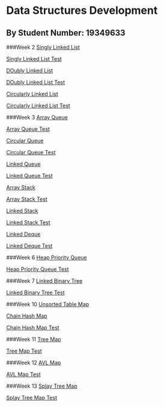 # Data Structures Development
## By Student Number: 19349633

###Week 2
[Singly Linked List](https://github.com/ucd2016comp20010/data-structures-development-mohelt/blob/main/ie.ucd.datastructures/src/SinglyLinkedList.java)

[Singly Linked List Test](https://github.com/ucd2016comp20010/data-structures-development-mohelt/blob/main/ie.ucd.datastructures/src/SinglyLinkedListTest.java)

[DOubly Linked List](https://github.com/ucd2016comp20010/data-structures-development-mohelt/blob/main/ie.ucd.datastructures/src/DoublyLinkedList.java)

[DOubly Linked List Test](https://github.com/ucd2016comp20010/data-structures-development-mohelt/blob/main/ie.ucd.datastructures/src/DoublyLinkedListTest.java)

[Circularly Linked List](https://github.com/ucd2016comp20010/data-structures-development-mohelt/blob/main/ie.ucd.datastructures/src/CircularlyLinkedList.java)

[Circularly Linked List Test](https://github.com/ucd2016comp20010/data-structures-development-mohelt/blob/main/ie.ucd.datastructures/src/CircularlyLinkedListTest.java)

###Week 3
[Array Queue](https://github.com/ucd2016comp20010/data-structures-development-mohelt/blob/main/ie.ucd.datastructures/src/ArrayQueue.java)

[Array Queue Test](https://github.com/ucd2016comp20010/data-structures-development-mohelt/blob/main/ie.ucd.datastructures/src/ArrayQueueTest.java)

[Circular Queue](https://github.com/ucd2016comp20010/data-structures-development-mohelt/blob/main/ie.ucd.datastructures/src/LinkedCircularQueue.java)

[Circular Queue Test](https://github.com/ucd2016comp20010/data-structures-development-mohelt/blob/main/ie.ucd.datastructures/src/LinkedCircularQueueTest.java)

[Linked Queue](https://github.com/ucd2016comp20010/data-structures-development-mohelt/blob/main/ie.ucd.datastructures/src/LinkedQueue.java)

[Linked Queue Test](https://github.com/ucd2016comp20010/data-structures-development-mohelt/blob/main/ie.ucd.datastructures/src/LinkedQueueTest.java)

[Array Stack](https://github.com/ucd2016comp20010/data-structures-development-mohelt/blob/main/ie.ucd.datastructures/src/ArrayStack.java)

[Array Stack Test](https://github.com/ucd2016comp20010/data-structures-development-mohelt/blob/main/ie.ucd.datastructures/src/ArrayStackTest.java)

[Linked Stack](https://github.com/ucd2016comp20010/data-structures-development-mohelt/blob/main/ie.ucd.datastructures/src/LinkedStack.java)

[Linked Stack Test](https://github.com/ucd2016comp20010/data-structures-development-mohelt/blob/main/ie.ucd.datastructures/src/LinkedStackTest.java)

[Linked Deque](https://github.com/ucd2016comp20010/data-structures-development-mohelt/blob/main/ie.ucd.datastructures/src/LinkedDeque.java)

[Linked Deque Test](https://github.com/ucd2016comp20010/data-structures-development-mohelt/blob/main/ie.ucd.datastructures/src/LinkedDequeTest.java)

###Week 6
[Heap Priority Queue](https://github.com/ucd2016comp20010/data-structures-development-mohelt/blob/main/ie.ucd.datastructures/src/HeapPriorityQueue.java)

[Heap Priority Queue Test](https://github.com/ucd2016comp20010/data-structures-development-mohelt/blob/main/ie.ucd.datastructures/src/HeapPriorityQueueTest.java)

###Week 7
[Linked Binary Tree](https://github.com/ucd2016comp20010/data-structures-development-mohelt/blob/main/ie.ucd.datastructures/src/LinkedBinaryTree.java)

[Linked Binary Tree Test](https://github.com/ucd2016comp20010/data-structures-development-mohelt/blob/main/ie.ucd.datastructures/src/LinkedBinaryTree.java)

###Week 10
[Unsorted Table Map](https://github.com/ucd2016comp20010/data-structures-development-mohelt/blob/main/ie.ucd.datastructures/src/UnsortedTableMap.java)

[Chain Hash Map](https://github.com/ucd2016comp20010/data-structures-development-mohelt/blob/main/ie.ucd.datastructures/src/ChainHashMap.java)

[Chain Hash Map Test](https://github.com/ucd2016comp20010/data-structures-development-mohelt/blob/main/ie.ucd.datastructures/src/ChainHashMapTest.java)

###Week 11
[Tree Map](https://github.com/ucd2016comp20010/data-structures-development-mohelt/blob/main/ie.ucd.datastructures/src/TreeMap.java)

[Tree Map Test](https://github.com/ucd2016comp20010/data-structures-development-mohelt/blob/main/ie.ucd.datastructures/src/TreeMapTest.java)

###Week 12
[AVL Map](https://github.com/ucd2016comp20010/data-structures-development-mohelt/blob/main/ie.ucd.datastructures/src/AVLTreeMap.java)

[AVL Map Test](https://github.com/ucd2016comp20010/data-structures-development-mohelt/blob/main/ie.ucd.datastructures/src/AVLTreeMapTest.java)

###Week 13
[Splay Tree Map](https://github.com/ucd2016comp20010/data-structures-development-mohelt/blob/main/ie.ucd.datastructures/src/SplayTreeMap.java)

[Splay Tree Map Test](https://github.com/ucd2016comp20010/data-structures-development-mohelt/blob/main/ie.ucd.datastructures/src/SplayTreeMapTest.java)

